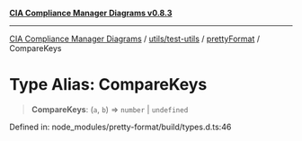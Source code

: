 [**CIA Compliance Manager Diagrams v0.8.3**](../../../../../README.md)

***

[CIA Compliance Manager Diagrams](../../../../../modules.md) / [utils/test-utils](../../../README.md) / [prettyFormat](../README.md) / CompareKeys

# Type Alias: CompareKeys

> **CompareKeys**: (`a`, `b`) => `number` \| `undefined`

Defined in: node\_modules/pretty-format/build/types.d.ts:46

